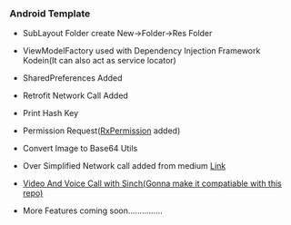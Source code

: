 ### Android Template

- SubLayout Folder create New->Folder->Res Folder

- ViewModelFactory used with Dependency Injection Framework Kodein(It can also act as service locator)

- SharedPreferences Added

- Retrofit Network Call Added

- Print Hash Key

- Permission Request([RxPermission](https://github.com/tbruyelle/RxPermissions) added)

- Convert Image to Base64 Utils

- Over Simplified Network call added from medium [Link](https://proandroiddev.com/oversimplified-network-call-using-retrofit-livedata-kotlin-coroutines-and-dsl-512d08eadc16)

- [Video And Voice Call with Sinch(Gonna make it compatiable with this repo)](https://github.com/PhyoLinMg/AudioVideoCallTemplate)

- More Features coming soon...............

  



